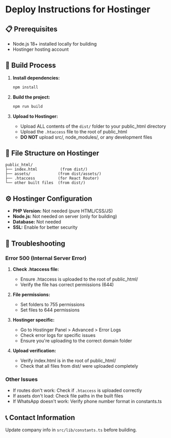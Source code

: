# Deploy Instructions for Hostinger

## 📋 Prerequisites
- Node.js 18+ installed locally for building
- Hostinger hosting account

## 🚀 Build Process

1. **Install dependencies:**
   ```bash
   npm install
   ```

2. **Build the project:**
   ```bash
   npm run build
   ```

3. **Upload to Hostinger:**
   - Upload ALL contents of the `dist/` folder to your public_html directory
   - Upload the `.htaccess` file to the root of public_html
   - **DO NOT** upload src/, node_modules/, or any development files

## 📁 File Structure on Hostinger
```
public_html/
├── index.html          (from dist/)
├── assets/            (from dist/assets/)
├── .htaccess          (for React Router)
└── other built files  (from dist/)
```

## ⚙️ Hostinger Configuration
- **PHP Version:** Not needed (pure HTML/CSS/JS)
- **Node.js:** Not needed on server (only for building)
- **Database:** Not needed
- **SSL:** Enable for better security

## 🔧 Troubleshooting

### Error 500 (Internal Server Error)
1. **Check .htaccess file:**
   - Ensure .htaccess is uploaded to the root of public_html/
   - Verify the file has correct permissions (644)
   
2. **File permissions:**
   - Set folders to 755 permissions
   - Set files to 644 permissions
   
3. **Hostinger specific:**
   - Go to Hostinger Panel > Advanced > Error Logs
   - Check error logs for specific issues
   - Ensure you're uploading to the correct domain folder
   
4. **Upload verification:**
   - Verify index.html is in the root of public_html/
   - Check that all files from dist/ were uploaded completely
   
### Other Issues
- If routes don't work: Check if `.htaccess` is uploaded correctly
- If assets don't load: Check file paths in the built files  
- If WhatsApp doesn't work: Verify phone number format in constants.ts

## 📞 Contact Information
Update company info in `src/lib/constants.ts` before building.